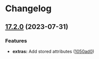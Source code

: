 # Changelog

## [17.2.0](https://github.com/ohmjs/ohm/compare/v17.1.0...v17.2.0) (2023-07-31)


### Features

* **extras:** Add stored attributes ([1050ad0](https://github.com/ohmjs/ohm/commit/1050ad0a33e904f1d97da0ef0f6e98eff70c9b5c))
